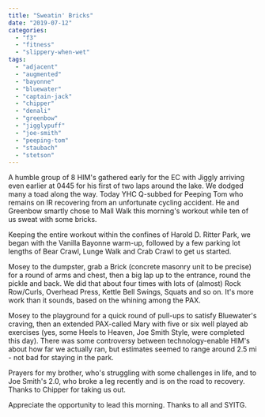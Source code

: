 ```yaml
---
title: "Sweatin' Bricks"
date: "2019-07-12"
categories: 
  - "f3"
  - "fitness"
  - "slippery-when-wet"
tags: 
  - "adjacent"
  - "augmented"
  - "bayonne"
  - "bluewater"
  - "captain-jack"
  - "chipper"
  - "denali"
  - "greenbow"
  - "jigglypuff"
  - "joe-smith"
  - "peeping-tom"
  - "staubach"
  - "stetson"
---
```


A humble group of 8 HIM's gathered early for the EC with Jiggly arriving even earlier at 0445 for his first of two laps around the lake. We dodged many a toad along the way. Today YHC Q-subbed for Peeping Tom who remains on IR recovering from an unfortunate cycling accident. He and Greenbow smartly chose to Mall Walk this morning's workout while ten of us sweat with some bricks.

Keeping the entire workout within the confines of Harold D. Ritter Park, we began with the Vanilla Bayonne warm-up, followed by a few parking lot lengths of Bear Crawl, Lunge Walk and Crab Crawl to get us started.

Mosey to the dumpster, grab a Brick (concrete masonry unit to be precise) for a round of arms and chest, then a big lap up to the entrance, round the pickle and back. We did that about four times with lots of (almost) Rock Row/Curls, Overhead Press, Kettle Bell Swings, Squats and so on. It's more work than it sounds, based on the whining among the PAX.

Mosey to the playground for a quick round of pull-ups to satisfy Bluewater's craving, then an extended PAX-called Mary with five or six well played ab exercises (yes, some Heels to Heaven, Joe Smith Style, were completed this day). There was some controversy between technology-enable HIM's about how far we actually ran, but estimates seemed to range around 2.5 mi - not bad for staying in the park.

Prayers for my brother, who's struggling with some challenges in life, and to Joe Smith's 2.0, who broke a leg recently and is on the road to recovery. Thanks to Chipper for taking us out.

Appreciate the opportunity to lead this morning. Thanks to all and SYITG.
